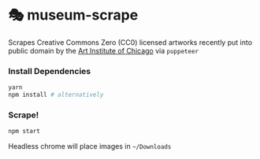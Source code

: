 # 🎭 museum-scrape

Scrapes Creative Commons Zero (CC0) licensed artworks recently put into public domain by the [Art Institute of Chicago](https://www.artic.edu/collection?is_public_domain=1) via `puppeteer`

### Install Dependencies

```bash
yarn
npm install # alternatively
```

### Scrape!

```bash
npm start
```

Headless chrome will place images in `~/Downloads`
